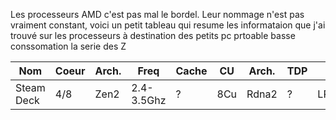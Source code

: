 
Les processeurs AMD c'est pas mal le bordel. Leur nommage n'est pas vraiment constant, voici un petit tableau qui resume les informataion que j'ai trouvé sur les processeurs à destination des petits pc prtoable basse conssomation la serie des Z

<table class="boxed">
	<thead>
		<tr>
			<th>Nom</th>
			<th>Coeur</th>
			<th>Arch.</th>
			<th>Freq</th>
			<th>Cache</th>
			<th>CU</th>
			<th>Arch.</th>
			<th>TDP</th>
			<th>Ram</th>
			<th>Console</th>
		</tr>
	</thead>
	<tbody>
		<tr>
			<td>Steam Deck</td><td>4/8</td><td>Zen2</td><td>2.4-3.5Ghz</td><td>?</td><td>8Cu</td><td>Rdna2</td><td>?</td><td>LPDDR5</td><td>Steam Deck</td>
			<td>Z1 Extreme</td><td>8/16</td><td>Zen4</td><td>3.3-5.1Ghz</td><td>16Mb</td><td>12CU</td><td>Rdna3</td><td>9-30W</td><td>DDR5/LPDDR5X</td><td>?</td>
			<td>Z1</td><td>6(2+4c)/12</td><td>Zen4/c</td><td>3.2-4.9Ghz</td><td>16Mb</td><td>4CU</td><td>Rdna3</td><td>9-30W</td><td>DDR5/LPDDR5X</td><td>?</td>
			<td>Z2 Extreme</td><td>8(3+5c)/16</td><td>Zen5/c</td><td>??-5Ghz</td><td>24Mb</td><td>16CU</td><td>Rdna3.5</td><td>15-35W</td><td>?</td><td>?</td>
			<td>Z2</td><td>8(??)/16</td><td>Zen4</td><td>??-5.1Ghz</td><td>24Mb</td><td>12Cu</td><td>Rdna3</td><td>15-30W</td><td>?</td><td>?</td>
			<td>Z2 Go</td><td>4/8</td><td>Zen3+</td><td>??-4.3Ghz</td><td>10Mb</td><td>12Cu</td><td>Rdna2</td><td>15-30W</td><td>?</td><td>?</td>
		</tr>
	</tbody>
</table>
	